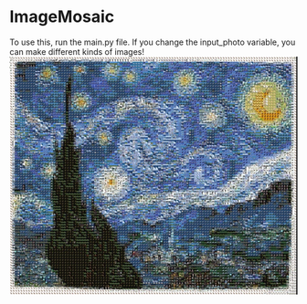 # ImageMosaic

To use this, run the main.py file.
If you change the input_photo variable, you can make different kinds of images!
![Example](example.jpg)